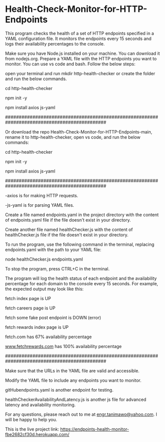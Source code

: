 # Health-Check-Monitor-for-HTTP-Endpoints

This program checks the health of a set of HTTP endpoints specified in a YAML configuration file. It monitors the endpoints every 15 seconds and logs their availability percentages to the console.

Make sure you have Node.js installed on your machine. You can download it from nodejs.org.
Prepare a YAML file with the HTTP endpoints you want to monitor. You can use vs code and bash. Follow the below steps:


open your terminal and run mkdir http-health-checker or create the folder and run the below commands.

cd http-health-checker

npm init -y

npm install axios js-yaml

#############################################################################################

Or download the repo Health-Check-Monitor-for-HTTP-Endpoints-main, rename it to http-health-checker, open vs code, and run the below commands:


cd http-health-checker

npm init -y

npm install axios js-yaml

#############################################################################################

-axios is for making HTTP requests.

-js-yaml is for parsing YAML files.

Create a file named endpoints.yaml in the project directory with the content of endpoints.yaml file if the file doesn't exist in your directory.

Create another file named healthChecker.js with the content of healthChecker.js file if the file doesn't exist in your directory.

To run the program, use the following command in the terminal, replacing endpoints.yaml with the path to your YAML file:

node healthChecker.js endpoints.yaml

To stop the program, press CTRL+C in the terminal.

The program will log the health status of each endpoint and the availability percentage for each domain to the console every 15 seconds. For example, the expected output may look like this:

fetch index page is UP

fetch careers page is UP

fetch some fake post endpoint is DOWN (error)

fetch rewards index page is UP

fetch.com has 67% availability percentage

www.fetchrewards.com has 100% availability percentage


#############################################################################################


Make sure that the URLs in the YAML file are valid and accessible.

Modify the YAML file to include any endpoints you want to monitor.

gitHubendpoints.yaml is another endpoint for testing.

healthCheckerAvailabilityAndLatency.js is another js file for advanced latency and availability monitoring.

For any questions, please reach out to me at engr.tanimawo@yahoo.com. I will be happy to help you.

This is the live project link: https://endpoints-health-monitor-fbe2682cf30d.herokuapp.com/
